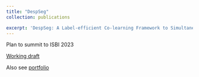 ```yaml
---
title: "DespSeg"
collection: publications

excerpt: 'DespSeg: A Label-efficient Co-learning Framework to Simultaneously Reduce Speckle Noise and Segment Retinal Layers for Visible Light Oct Image'
---
```


Plan to summit to ISBI 2023

[Working draft](https://tianyiye98.github.io/page/files/Retina_Vessel_Image_Segmentation_Final.pdf)

Also see [portfolio](https://tianyiye98.github.io/page/portfolio/DespSeg)
